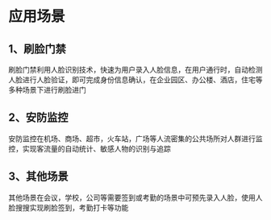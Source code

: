 # 应用场景

## 1、刷脸门禁

刷脸门禁利用人脸识别技术，快速为用户录入人脸信息，在用户通行时，自动检测人脸进行人脸验证，即可完成身份信息确认，在企业园区、办公楼、酒店，住宅等多种场景下进行刷脸进门

## 2、安防监控

安防监控在机场、商场、超市，火车站，广场等人流密集的公共场所对人群进行监控，实现客流量的自动统计、敏感人物的识别与追踪

## 3、其他场景

其他场景在会议，学校，公司等需要签到或考勤的场景中可预先录入人脸，使用人脸搜搜实现刷脸签到，考勤打卡等功能